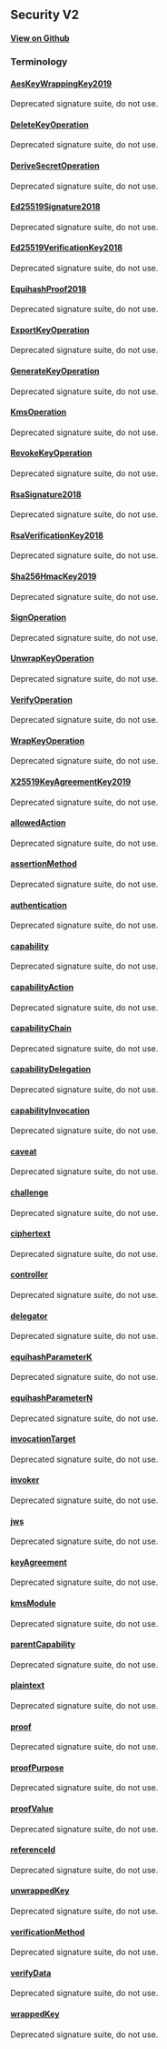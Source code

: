 ## Security V2

#### [View on Github](https://github.com/decentralized-identity/context)

### Terminology

<h4 id="AesKeyWrappingKey2019"><a href="#AesKeyWrappingKey2019">AesKeyWrappingKey2019</a></h4>

Deprecated signature suite, do not use.

<h4 id="DeleteKeyOperation"><a href="#DeleteKeyOperation">DeleteKeyOperation</a></h4>

Deprecated signature suite, do not use.

<h4 id="DeriveSecretOperation"><a href="#DeriveSecretOperation">DeriveSecretOperation</a></h4>

Deprecated signature suite, do not use.

<h4 id="Ed25519Signature2018"><a href="#Ed25519Signature2018">Ed25519Signature2018</a></h4>

Deprecated signature suite, do not use.

<h4 id="Ed25519VerificationKey2018"><a href="#Ed25519VerificationKey2018">Ed25519VerificationKey2018</a></h4>

Deprecated signature suite, do not use.

<h4 id="EquihashProof2018"><a href="#EquihashProof2018">EquihashProof2018</a></h4>

Deprecated signature suite, do not use.

<h4 id="ExportKeyOperation"><a href="#ExportKeyOperation">ExportKeyOperation</a></h4>

Deprecated signature suite, do not use.

<h4 id="GenerateKeyOperation"><a href="#GenerateKeyOperation">GenerateKeyOperation</a></h4>

Deprecated signature suite, do not use.

<h4 id="KmsOperation"><a href="#KmsOperation">KmsOperation</a></h4>

Deprecated signature suite, do not use.

<h4 id="RevokeKeyOperation"><a href="#RevokeKeyOperation">RevokeKeyOperation</a></h4>

Deprecated signature suite, do not use.

<h4 id="RsaSignature2018"><a href="#RsaSignature2018">RsaSignature2018</a></h4>

Deprecated signature suite, do not use.

<h4 id="RsaVerificationKey2018"><a href="#RsaVerificationKey2018">RsaVerificationKey2018</a></h4>

Deprecated signature suite, do not use.

<h4 id="Sha256HmacKey2019"><a href="#Sha256HmacKey2019">Sha256HmacKey2019</a></h4>

Deprecated signature suite, do not use.

<h4 id="SignOperation"><a href="#SignOperation">SignOperation</a></h4>

Deprecated signature suite, do not use.

<h4 id="UnwrapKeyOperation"><a href="#UnwrapKeyOperation">UnwrapKeyOperation</a></h4>

Deprecated signature suite, do not use.

<h4 id="VerifyOperation"><a href="#VerifyOperation">VerifyOperation</a></h4>

Deprecated signature suite, do not use.

<h4 id="WrapKeyOperation"><a href="#WrapKeyOperation">WrapKeyOperation</a></h4>

Deprecated signature suite, do not use.

<h4 id="X25519KeyAgreementKey2019"><a href="#X25519KeyAgreementKey2019">X25519KeyAgreementKey2019</a></h4>

Deprecated signature suite, do not use.

<h4 id="allowedAction"><a href="#allowedAction">allowedAction</a></h4>

Deprecated signature suite, do not use.

<h4 id="assertionMethod"><a href="#assertionMethod">assertionMethod</a></h4>

Deprecated signature suite, do not use.

<h4 id="authentication"><a href="#authentication">authentication</a></h4>

Deprecated signature suite, do not use.

<h4 id="capability"><a href="#capability">capability</a></h4>

Deprecated signature suite, do not use.

<h4 id="capabilityAction"><a href="#capabilityAction">capabilityAction</a></h4>

Deprecated signature suite, do not use.

<h4 id="capabilityChain"><a href="#capabilityChain">capabilityChain</a></h4>

Deprecated signature suite, do not use.

<h4 id="capabilityDelegation"><a href="#capabilityDelegation">capabilityDelegation</a></h4>

Deprecated signature suite, do not use.

<h4 id="capabilityInvocation"><a href="#capabilityInvocation">capabilityInvocation</a></h4>

Deprecated signature suite, do not use.

<h4 id="caveat"><a href="#caveat">caveat</a></h4>

Deprecated signature suite, do not use.

<h4 id="challenge"><a href="#challenge">challenge</a></h4>

Deprecated signature suite, do not use.

<h4 id="ciphertext"><a href="#ciphertext">ciphertext</a></h4>

Deprecated signature suite, do not use.

<h4 id="controller"><a href="#controller">controller</a></h4>

Deprecated signature suite, do not use.

<h4 id="delegator"><a href="#delegator">delegator</a></h4>

Deprecated signature suite, do not use.

<h4 id="equihashParameterK"><a href="#equihashParameterK">equihashParameterK</a></h4>

Deprecated signature suite, do not use.

<h4 id="equihashParameterN"><a href="#equihashParameterN">equihashParameterN</a></h4>

Deprecated signature suite, do not use.

<h4 id="invocationTarget"><a href="#invocationTarget">invocationTarget</a></h4>

Deprecated signature suite, do not use.

<h4 id="invoker"><a href="#invoker">invoker</a></h4>

Deprecated signature suite, do not use.

<h4 id="jws"><a href="#jws">jws</a></h4>

Deprecated signature suite, do not use.

<h4 id="keyAgreement"><a href="#keyAgreement">keyAgreement</a></h4>

Deprecated signature suite, do not use.

<h4 id="kmsModule"><a href="#kmsModule">kmsModule</a></h4>

Deprecated signature suite, do not use.

<h4 id="parentCapability"><a href="#parentCapability">parentCapability</a></h4>

Deprecated signature suite, do not use.

<h4 id="plaintext"><a href="#plaintext">plaintext</a></h4>

Deprecated signature suite, do not use.

<h4 id="proof"><a href="#proof">proof</a></h4>

Deprecated signature suite, do not use.

<h4 id="proofPurpose"><a href="#proofPurpose">proofPurpose</a></h4>

Deprecated signature suite, do not use.

<h4 id="proofValue"><a href="#proofValue">proofValue</a></h4>

Deprecated signature suite, do not use.

<h4 id="referenceId"><a href="#referenceId">referenceId</a></h4>

Deprecated signature suite, do not use.

<h4 id="unwrappedKey"><a href="#unwrappedKey">unwrappedKey</a></h4>

Deprecated signature suite, do not use.

<h4 id="verificationMethod"><a href="#verificationMethod">verificationMethod</a></h4>

Deprecated signature suite, do not use.

<h4 id="verifyData"><a href="#verifyData">verifyData</a></h4>

Deprecated signature suite, do not use.

<h4 id="wrappedKey"><a href="#wrappedKey">wrappedKey</a></h4>

Deprecated signature suite, do not use.
